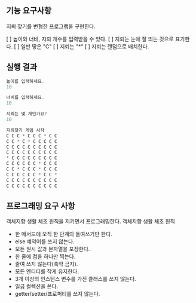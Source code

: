 ## 기능 요구사항
지뢰 찾기를 변형한 프로그램을 구현한다.

[ ] 높이와 너비, 지뢰 개수를 입력받을 수 있다.
[ ] 지뢰는 눈에 잘 띄는 것으로 표기한다.
[ ] 일반 땅은 "C"
[ ] 지뢰는 "*"
[ ] 지뢰는 랜덤으로 배치한다.

## 실행 결과
```kotlin
높이를 입력하세요.
10

너비를 입력하세요.
10

지뢰는 몇 개인가요?
10

지뢰찾기 게임 시작
C C C * C C C * C C
C C * C * C C C C C
C C C C C C C C C C
C C C C C C C C C C
* C C C C C C C C C
C C C C C C * C C C
C C * C C C * C C C
C C C C C C * C C *
C C C C C C C C C C
C C C C C C C C C C

```
## 프로그래밍 요구 사항
  객체지향 생활 체조 원칙을 지키면서 프로그래밍한다.
  객체지향 생활 체조 원칙 
- 한 메서드에 오직 한 단계의 들여쓰기만 한다.
- else 예약어를 쓰지 않는다.
- 모든 원시 값과 문자열을 포장한다.
- 한 줄에 점을 하나만 찍는다.
- 줄여 쓰지 않는다(축약 금지).
- 모든 엔티티를 작게 유지한다.
- 3개 이상의 인스턴스 변수를 가진 클래스를 쓰지 않는다.
- 일급 컬렉션을 쓴다.
- getter/setter/프로퍼티를 쓰지 않는다.